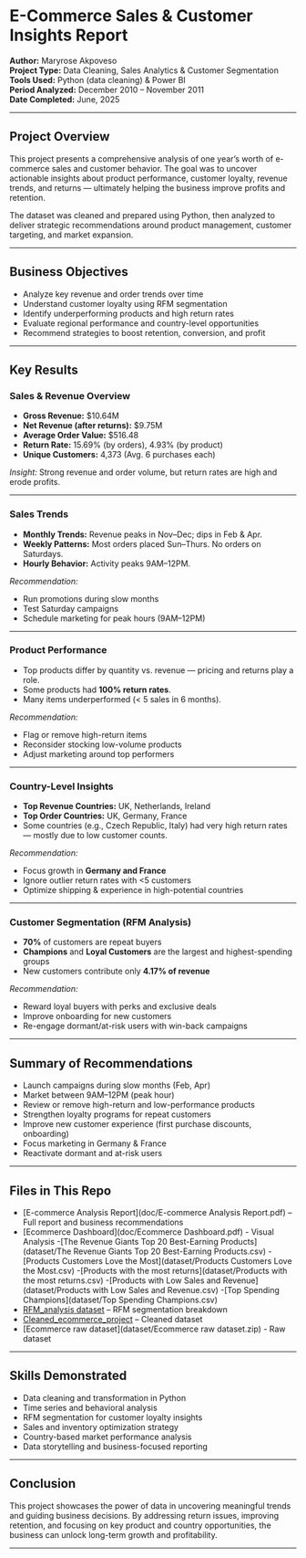 # E-Commerce Sales & Customer Insights Report

**Author:** Maryrose Akpoveso  
**Project Type:** Data Cleaning, Sales Analytics & Customer Segmentation  
**Tools Used:** Python (data cleaning) & Power BI   
**Period Analyzed:** December 2010 – November 2011  
**Date Completed:** June, 2025  

---

## Project Overview

This project presents a comprehensive analysis of one year’s worth of e-commerce sales and customer behavior. The goal was to uncover actionable insights about product performance, customer loyalty, revenue trends, and returns — ultimately helping the business improve profits and retention.

The dataset was cleaned and prepared using Python, then analyzed to deliver strategic recommendations around product management, customer targeting, and market expansion.

---

## Business Objectives

- Analyze key revenue and order trends over time
- Understand customer loyalty using RFM segmentation
- Identify underperforming products and high return rates
- Evaluate regional performance and country-level opportunities
- Recommend strategies to boost retention, conversion, and profit

---

## Key Results

### Sales & Revenue Overview
- **Gross Revenue:** $10.64M  
- **Net Revenue (after returns):** $9.75M  
- **Average Order Value:** $516.48  
- **Return Rate:** 15.69% (by orders), 4.93% (by product)  
- **Unique Customers:** 4,373 (Avg. 6 purchases each)

*Insight:* Strong revenue and order volume, but return rates are high and erode profits.

---

### Sales Trends

- **Monthly Trends:** Revenue peaks in Nov–Dec; dips in Feb & Apr.
- **Weekly Patterns:** Most orders placed Sun–Thurs. No orders on Saturdays.
- **Hourly Behavior:** Activity peaks 9AM–12PM.

*Recommendation:*  
- Run promotions during slow months  
- Test Saturday campaigns  
- Schedule marketing for peak hours (9AM–12PM)

---

### Product Performance

- Top products differ by quantity vs. revenue — pricing and returns play a role.
- Some products had **100% return rates**.
- Many items underperformed (< 5 sales in 6 months).

*Recommendation:*  
- Flag or remove high-return items  
- Reconsider stocking low-volume products  
- Adjust marketing around top performers

---

### Country-Level Insights

- **Top Revenue Countries:** UK, Netherlands, Ireland  
- **Top Order Countries:** UK, Germany, France  
- Some countries (e.g., Czech Republic, Italy) had very high return rates — mostly due to low customer counts.

*Recommendation:*  
- Focus growth in **Germany and France**  
- Ignore outlier return rates with <5 customers  
- Optimize shipping & experience in high-potential countries

---

### Customer Segmentation (RFM Analysis)

- **70%** of customers are repeat buyers
- **Champions** and **Loyal Customers** are the largest and highest-spending groups
- New customers contribute only **4.17% of revenue**

*Recommendation:*  
- Reward loyal buyers with perks and exclusive deals  
- Improve onboarding for new customers  
- Re-engage dormant/at-risk users with win-back campaigns

---

## Summary of Recommendations

- Launch campaigns during slow months (Feb, Apr)  
- Market between 9AM–12PM (peak hour)  
- Review or remove high-return and low-performance products  
- Strengthen loyalty programs for repeat customers  
- Improve new customer experience (first purchase discounts, onboarding)  
- Focus marketing in Germany & France  
- Reactivate dormant and at-risk users

---

## Files in This Repo

- [E-commerce Analysis Report](doc/E-commerce Analysis Report.pdf) – Full report and business recommendations
- [Ecommerce Dashboard](doc/Ecommerce Dashboard.pdf) - Visual Analysis
  -[The Revenue Giants Top 20 Best-Earning Products](dataset/The Revenue Giants Top 20 Best-Earning Products.csv)
  -[Products Customers Love the Most](dataset/Products Customers Love the Most.csv)
  -[Products with the most returns](dataset/Products with the most returns.csv)
  -[Products with Low Sales and Revenue](dataset/Products with Low Sales and Revenue.csv)
  -[Top Spending Champions](dataset/Top Spending Champions.csv)
- [RFM_analysis dataset](dataset/RFM_analysis.csv) – RFM segmentation breakdown 
- [Cleaned_ecommerce_project](dataset/Cleaned_ecommerce_project.zip) – Cleaned dataset
- [Ecommerce raw dataset](dataset/Ecommerce raw dataset.zip) - Raw dataset
  
  

---

## Skills Demonstrated

- Data cleaning and transformation in Python  
- Time series and behavioral analysis  
- RFM segmentation for customer loyalty insights  
- Sales and inventory optimization strategy  
- Country-based market performance analysis  
- Data storytelling and business-focused reporting

---

## Conclusion

This project showcases the power of data in uncovering meaningful trends and guiding business decisions. By addressing return issues, improving retention, and focusing on key product and country opportunities, the business can unlock long-term growth and profitability.

---


